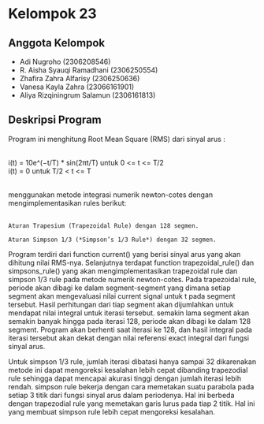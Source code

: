 <h1>Kelompok 23</h1>

<h2>Anggota Kelompok</h2>

- Adi Nugroho	              (2306208546)
- R. Aisha Syauqi Ramadhani (2306250554)
- Zhafira Zahra Alfarisy		(2306250636)
- Vanesa Kayla Zahra        (23066161901)
- Aliya Rizqiningrum Salamun (2306161813)

<h2>Deskripsi Program</h2>

Program ini menghitung Root Mean Square (RMS) dari sinyal arus :<br><br>

i(t) = 10e^(−t/T) * sin⁡(2πt/T) untuk 0 <= t <= T/2 <br>
i(t) = 0 untuk T/2 < t <= T <br><br>

menggunakan metode integrasi numerik newton-cotes dengan mengimplementasikan rules berikut: <br><br>


    Aturan Trapesium (Trapezoidal Rule) dengan 128 segmen.

    Aturan Simpson 1/3 (*Simpson’s 1/3 Rule*) dengan 32 segmen.

Program terdiri dari function current() yang berisi sinyal arus yang akan dihitung nilai RMS-nya. Selanjutnya terdapat function trapezoidal_rule() dan simpsons_rule() yang akan mengimplementasikan trapezoidal rule dan simpson 1/3 rule pada metode numerik newton-cotes.
Pada trapezoidal rule, periode akan dibagi ke dalam segment-segment yang dimana setiap segment akan mengevaluasi nilai current signal untuk t pada segment tersebut. Hasil perhitungan dari tiap segment akan dijumlahkan untuk mendapat
nilai integral untuk iterasi tersebut. semakin lama segment akan semakin banyak hingga pada iterasi 128, periode akan dibagi ke dalam 128 segment. Program akan berhenti saat iterasi ke 128, dan hasil integral pada iterasi tersebut akan dekat
dengan nilai referensi exact integral dari fungsi sinyal arus.

Untuk simpson 1/3 rule, jumlah iterasi dibatasi hanya sampai 32 dikarenakan metode ini dapat mengoreksi kesalahan lebih cepat dibanding trapezodial rule sehingga dapat mencapai akurasi tinggi dengan jumlah iterasi lebih rendah. simpson rule
bekerja dengan cara memetakan suatu parabola pada setiap 3 titik dari fungsi sinyal arus dalam periodenya. Hal ini berbeda dengan trapezodial rule yang memetakan garis lurus pada tiap 2 titik. Hal ini yang membuat simpson rule lebih cepat
mengoreksi kesalahan.
